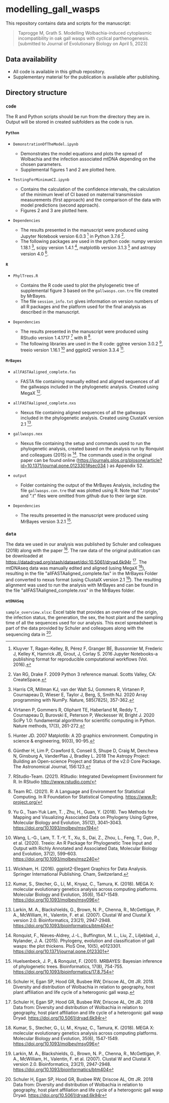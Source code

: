 # modelling_gall_wasps

This repository contains data and scripts for the manuscript:
 
> Taprogge M, Grath S. Modelling Wolbachia-induced cytoplasmic incompatibility in oak gall wasps with cyclical parthenogenesis. [submitted to Journal of Evolutionary Biology on April 5, 2023]
 
## Data availability

* All code is available in this github repository.
* Supplementary material for the publication is available after publishing. <!-- still to be done --> 
    
## Directory structure

### **`code`**

The R and Python scripts should be run from the directory they are in. Output will be stored in created subfolders as the code is run. 

#### **`Python`**

* `DemonstrationOfTheModel.ipynb`
   * Demonstrates the model equations and plots the spread of Wolbachia and the infection associated mtDNA depending on the chosen parameters.
   * Supplemental figures 1 and 2 are plotted here. <!-- [figure numbers are updated]-->

* `TestingForMinimumCI.ipynb`
    * Contains the calculation of the confidence intervals, the calculation of the minimum level of CI based on maternal transmission measurements (first approach) and the comparison of the data with model predictions (second approach).
    * Figures 2 and 3 are plotted here. <!-- [figure numbers are updated]-->

* `Dependencies`
   * The results presented in the manuscript were produced using Jupyter Notebook version 6.0.3 [^5] in Python 3.7.6 [^13].
   * The following packages are used in the python code: numpy version 1.18.1 [^2], scipy version 1.4.1 [^14], matplotlib version 3.1.3 [^3] and astropy version 4.0 [^1].

#### **`R`**

* `PhylTrees.R`
   * Contains the R code used to plot the phylogenetic tree of supplemental figure 3 based on the `gallwasps.con.tre` file created by MrBayes.
   * The file `session_info.txt` gives information on version numbers of all R packages and the platform used for the final analysis as described in the manuscript.

* `Dependencies`
   * The results presented in the manuscript were produced using RStudio version 1.4.1717 [^9] with R [^12].
   * The following libraries are used in the R code: ggtree version 3.0.2 [^17], treeio version 1.16.1 [^15] and ggplot2 version 3.3.4 [^16].

#### **`MrBayes`**

* `allFASTAaligned_complete.fas`
   * FASTA file containing manually edited and aligned sequences of all the gallwasps included in the phylogenetic analysis. Created using MegaX [^6].

* `allFASTAaligned_complete.nxs`
   *  Nexus file containing aligned sequences of all the gallwasps included in the phylogenetic analysis. Created using  ClustalX version 2.1 [^7].

* `gallwasps.nex`
   *  Nexus file containing the setup and commands used to run the phylogenetic analysis, created based on the analysis run by Ronquist and colleagues (2015) in [^8]. The commands used in the original paper can be found online (https://journals.plos.org/plosone/article?id=10.1371/journal.pone.0123301#sec034 ) as Appendix S2.

* `output`
   * Folder containing the output of the MrBayes Analysis, including the file `gallwasps.con.tre` that was plotted using R. Note that ".trprobs" and ".t" files were omitted from github due to their large size.

* `Dependencies`
   * The results presented in the manuscript were produced using MrBayes version 3.2.1 [^4].

### **`data`**

The data we used in our analysis was published by Schuler and colleagues (2018) along with the paper [^11]. The raw data of the original publication can be downloaded at 
https://datadryad.org/stash/dataset/doi:10.5061/dryad.6k94r [^10].
The mtDNAseq data was manually edited and aligned (using MegaX [^6]), resulting in the file "allFASTAaligned_complete.fas" in the MrBayes Folder and converted to nexus format (using ClustalX version 2.1 [^7]). The resulting alignment was used to run the analysis with MrBayes and can be found in the file "allFASTAaligned_complete.nxs" in the MrBayes folder.

#### **`mtDNASeq`**

`sample_overview.xlsx`: Excel table that provides an overview of the origin, the infection status, the generation, the sex, the host plant and the sampling time of all the sequences used for our analysis. This excel spreadsheet is part of the data provided by Schuler and colleagues along with the sequencing data in [^10].


[^1]: Günther H, Lim P, Crawford S, Conseil S, Shupe D, Craig M, Dencheva N, Ginsburg A, VanderPlas J,  Bradley L. 2018 The Astropy Project: Building an Open-science Project and Status of the v2.0 Core Package. The Astronomical Journal, 156:123.
[^2]: Harris CR, Millman KJ, van der Walt SJ, Gommers R, Virtanen P, Cournapeau D, Wieser E, Taylor J, Berg, S, Smith NJ. 2020 Array programming with NumPy. Nature, 585(7825), 357-362.
[^3]: Hunter JD. 2007 Matplotlib: A 2D graphics environment. Computing in science & engineering, 9(03), 90-95. 
[^4]: Huelsenbeck, J. P., & Ronquist, F. (2001). MRBAYES: Bayesian inference of phylogenetic trees. Bioinformatics, 17(8), 754-755. https://doi.org/10.1093/bioinformatics/17.8.754
[^5]: Kluyver T, Ragan-Kelley, B, Pérez F, Granger BE, Bussonnier M, Frederic J, Kelley K, Hamrick JB, Grout, J, Corlay S. 2016 Jupyter Notebooks-a publishing format for reproducible computational workflows (Vol. 2016). 
[^6]: Kumar, S., Stecher, G., Li, M., Knyaz, C., Tamura, K. (2018). MEGA X: molecular evolutionary genetics analysis across computing platforms. Molecular Biology and Evolution, 35(6), 1547-1549. https://doi.org/10.1093/molbev/msy096
[^7]: Larkin, M. A., Blackshields, G., Brown, N. P., Chenna, R., McGettigan, P. A., McWilliam, H., Valentin, F. et al. (2007). Clustal W and Clustal X version 2.0. Bioinformatics, 23(21), 2947-2948. https://doi.org/10.1093/bioinformatics/btm404
[^8]: Ronquist, F., Nieves-Aldrey, J.-L., Buffington, M. L., Liu, Z., Liljeblad, J., Nylander, J. A. (2015). Phylogeny, evolution and classification of gall wasps: the plot thickens. PloS One, 10(5), e0123301. https://doi.org/10.1371/journal.pone.0123301
[^9]: RStudio-Team. (2021). RStudio: Integrated Development Environment for R. In RStudio http://www.rstudio.com/
[^10]: Schuler H, Egan SP, Hood GR, Busbee RW, Driscoe AL, Ott JR. 2018 Data from: Diversity and distribution of Wolbachia in relation to geography, host plant affiliation and life cycle of a heterogonic gall wasp Dryad. https://doi.org/10.5061/dryad.6k94r 
[^11]: Schuler H, Egan SP, Hood GR, Busbee RW, Driscoe AL, Ott JR. 2018. Diversity and distribution of Wolbachia in relation to geography, host plant affiliation and life cycle of a heterogonic gall wasp.
[^12]: Team RC. (2021). R: A Language and Environment for Statistical Computing. In R Foundation for Statistical Computing. https://www.R-project.org/
[^13]: Van RG, Drake F. 2009 Python 3 reference manual. Scotts Valley, CA: CreateSpace.  
[^14]: Virtanen P, Gommers R, Oliphant TE, Haberland M, Reddy T, Cournapeau D, Burovski E, Peterson P, Weckesser W, Bright J. 2020 SciPy 1.0: fundamental algorithms for scientific computing in Python. Nature methods, 17(3), 261-272. 
[^15]: Wang, L.-G., Lam, T. T.-Y, T., Xu, S., Dai, Z., Zhou, L., Feng, T., Guo, P., et al. (2020). Treeio: An R Package for Phylogenetic Tree Input and Output with Richly Annotated and Associated Data, Molecular Biology and Evolution, 37(2), 599–603. https://doi.org/10.1093/molbev/msz240
[^16]: Wickham, H. (2016). ggplot2-Elegant Graphics for Data Analysis. Springer International Publishing. Cham, Switzerland.
[^17]: Yu G., Tsan-Yuk Lam, T. , Zhu, H., Guan, Y. (2018). Two Methods for Mapping and Visualizing Associated Data on Phylogeny Using Ggtree, Molecular Biology and Evolution, 35(12), 3041–3043. https://doi.org/10.1093/molbev/msy194
